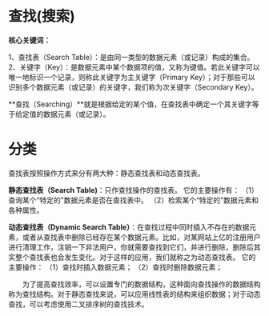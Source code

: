 # 查找(搜索)

**核心关键词：**

1、查找表（Search Table）：是由同一类型的数据元素（或记录）构成的集合。
2、关键字（Key）：是数据元素中某个数据项的值，又称为键值。若此关键字可以唯一地标识一个记录，则称此关键字为主关键字（Primary Key）；对于那些可以识别多个数据元素（或记录）的关键字，我们称为次关键字（Secondary Key）。



**查找（Searching）**就是根据给定的某个值，在查找表中确定一个其关键字等于给定值的数据元素（或记录）。



# 分类

查找表按照操作方式来分有两大种：静态查找表和动态查找表。

**静态查找表（Search Table)**：只作查找操作的查找表。
它的主要操作有：
（1）查询某个“特定的"数据元素是否在查找表中。
（2）检索某个“特定的"数据元素和各种属性。

**动态查找表（Dynamic Search Table）**：在查找过程中同时插入不存在的数据元素，或者从查找表中删除已经存在某个数据元素。比如，对某网站上亿的注册用户进行清理工作，注销一下非法用户，你就需要查找到它们，并进行删除，删除后其实整个查找表也会发生变化。对于这样的应用，我们就称之为动态查找表。
它的主要操作：
（1）查找时插入数据元素；
（2）查找时删除数据元素；



&emsp;&emsp;为了提高查找效率，可以设置专门的数据结构，这种面向查找操作的数据结构称为查找结构。对于静态查找来说，可以应用线性表的结构来组织数据；对于动态查找，可以考虑使用二叉排序树的查找技术。





